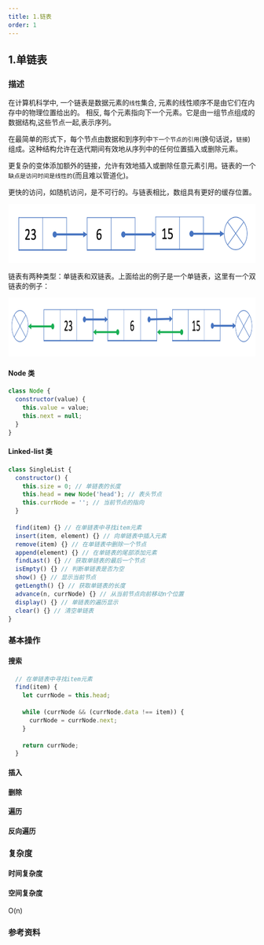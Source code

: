 ```yaml
---
title: 1.链表
order: 1
---
```


## 1.单链表

### 描述

在计算机科学中, 一个链表是数据元素的`线性`集合, 元素的线性顺序不是由它们在内存中的物理位置给出的。 相反, 每个元素指向下一个元素。它是由一组节点组成的数据结构,这些节点一起,表示序列。

在最简单的形式下，每个节点由数据和到序列中`下一个节点的引用`(换句话说，`链接`)组成。这种结构允许在迭代期间有效地从序列中的任何位置插入或删除元素。

更复杂的变体添加额外的链接，允许有效地插入或删除任意元素引用。链表的一个`缺点是访问时间是线性的`(而且难以管道化)。

更快的访问，如随机访问，是不可行的。与链表相比，数组具有更好的缓存位置。

  <img src="../images/linked-list/linked-list-01.png" height="120">

链表有两种类型：单链表和双链表。上面给出的例子是一个单链表，这里有一个双链表的例子：

  <img src="../images/linked-list/linked-list-02.png" height="120">

#### Node 类

```js
class Node {
  constructor(value) {
    this.value = value;
    this.next = null;
  }
}
```

#### Linked-list 类

```js
class SingleList {
  constructor() {
    this.size = 0; // 单链表的长度
    this.head = new Node('head'); // 表头节点
    this.currNode = ''; // 当前节点的指向
  }

  find(item) {} // 在单链表中寻找item元素
  insert(item, element) {} // 向单链表中插入元素
  remove(item) {} // 在单链表中删除一个节点
  append(element) {} // 在单链表的尾部添加元素
  findLast() {} // 获取单链表的最后一个节点
  isEmpty() {} // 判断单链表是否为空
  show() {} // 显示当前节点
  getLength() {} // 获取单链表的长度
  advance(n, currNode) {} // 从当前节点向前移动n个位置
  display() {} // 单链表的遍历显示
  clear() {} // 清空单链表
}
```

### 基本操作

#### 搜索

```js
  // 在单链表中寻找item元素
  find(item) {
    let currNode = this.head;

    while (currNode && (currNode.data !== item)) {
      currNode = currNode.next;
    }

    return currNode;
  }
```

#### 插入

#### 删除

#### 遍历

#### 反向遍历

### 复杂度

#### 时间复杂度

#### 空间复杂度

O(n)

### 参考资料

